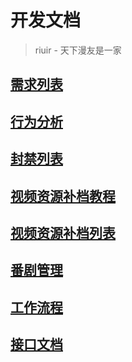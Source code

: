 # 开发文档

> riuir - 天下漫友是一家

## [需求列表](/prd)

## [行为分析](/user)

## [封禁列表](/banned)

## [视频资源补档教程](/upload/video)
## [视频资源补档列表](/upload/index)

## [番剧管理](/bangumi/admin)

## [工作流程](/about/phab)

## [接口文档](/api/index)
